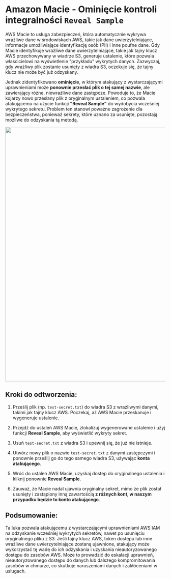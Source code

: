 # Amazon Macie - Ominięcie kontroli integralności `Reveal Sample`

AWS Macie to usługa zabezpieczeń, która automatycznie wykrywa wrażliwe dane w środowiskach AWS, takie jak dane uwierzytelniające, informacje umożliwiające identyfikację osób (PII) i inne poufne dane. Gdy Macie identyfikuje wrażliwe dane uwierzytelniające, takie jak tajny klucz AWS przechowywany w wiadrze S3, generuje ustalenie, które pozwala właścicielowi na wyświetlenie "przykładu" wykrytych danych. Zazwyczaj, gdy wrażliwy plik zostanie usunięty z wiadra S3, oczekuje się, że tajny klucz nie może być już odzyskany.

Jednak zidentyfikowano **ominięcie**, w którym atakujący z wystarczającymi uprawnieniami może **ponownie przesłać plik o tej samej nazwie**, ale zawierający różne, niewrażliwe dane zastępcze. Powoduje to, że Macie kojarzy nowo przesłany plik z oryginalnym ustaleniem, co pozwala atakującemu na użycie funkcji **"Reveal Sample"** do wydobycia wcześniej wykrytego sekretu. Problem ten stanowi poważne zagrożenie dla bezpieczeństwa, ponieważ sekrety, które uznano za usunięte, pozostają możliwe do odzyskania tą metodą.

<img src="https://github.com/user-attachments/assets/c44228ae-12cd-41bd-9a04-57f503a63281" height="800" width="auto"/>

## Kroki do odtworzenia:

1. Prześlij plik (np. `test-secret.txt`) do wiadra S3 z wrażliwymi danymi, takimi jak tajny klucz AWS. Poczekaj, aż AWS Macie przeskanuje i wygeneruje ustalenie.

2. Przejdź do ustaleń AWS Macie, zlokalizuj wygenerowane ustalenie i użyj funkcji **Reveal Sample**, aby wyświetlić wykryty sekret.

3. Usuń `test-secret.txt` z wiadra S3 i upewnij się, że już nie istnieje.

4. Utwórz nowy plik o nazwie `test-secret.txt` z danymi zastępczymi i ponownie prześlij go do tego samego wiadra S3, używając **konta atakującego**.

5. Wróć do ustaleń AWS Macie, uzyskaj dostęp do oryginalnego ustalenia i kliknij ponownie **Reveal Sample**.

6. Zauważ, że Macie nadal ujawnia oryginalny sekret, mimo że plik został usunięty i zastąpiony inną zawartością **z różnych kont, w naszym przypadku będzie to konto atakującego**.

## Podsumowanie:

Ta luka pozwala atakującemu z wystarczającymi uprawnieniami AWS IAM na odzyskanie wcześniej wykrytych sekretów, nawet po usunięciu oryginalnego pliku z S3. Jeśli tajny klucz AWS, token dostępu lub inne wrażliwe dane uwierzytelniające zostaną ujawnione, atakujący może wykorzystać tę wadę do ich odzyskania i uzyskania nieautoryzowanego dostępu do zasobów AWS. Może to prowadzić do eskalacji uprawnień, nieautoryzowanego dostępu do danych lub dalszego kompromitowania zasobów w chmurze, co skutkuje naruszeniami danych i zakłóceniami w usługach.
